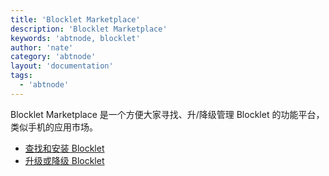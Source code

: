 ```yaml
---
title: 'Blocklet Marketplace'
description: 'Blocklet Marketplace'
keywords: 'abtnode, blocklet'
author: 'nate'
category: 'abtnode'
layout: 'documentation'
tags:
  - 'abtnode'
---
```


Blocklet Marketplace 是一个方便大家寻找、升/降级管理 Blocklet 的功能平台，类似手机的应用市场。

- [查找和安装 Blocklet](./find-and-install)
- [升级或降级 Blocklet](./upgrade-downgrade)
